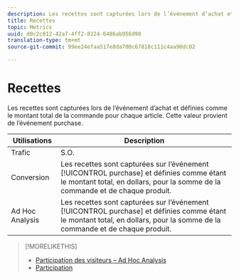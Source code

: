 ```yaml
---
description: Les recettes sont capturées lors de l’événement d’achat et définies comme le montant total de la commande pour chaque article. Cette valeur provient de l’événement purchase.
title: Recettes
topic: Metrics
uuid: d0c2c012-42a7-4ff2-8224-6486ab956d98
translation-type: tm+mt
source-git-commit: 99ee24efaa517e8da700c67818c111c4aa90dc02

---
```



# Recettes

Les recettes sont capturées lors de l’événement d’achat et définies comme le montant total de la commande pour chaque article. Cette valeur provient de l’événement purchase.

| Utilisations | Description |
|---|---|
| Trafic | S.O. |
| Conversion | Les recettes sont capturées sur l’événement [!UICONTROL purchase] et définies comme étant le montant total, en dollars, pour la somme de la commande et de chaque produit. |
| Ad Hoc Analysis | Les recettes sont capturées sur l’événement [!UICONTROL purchase] et définies comme étant le montant total, en dollars, pour la somme de la commande et de chaque produit. |

>[!MORELIKETHIS]
>
>* [Participation des visiteurs – Ad Hoc Analysis](/help/components/c-variables/c-metrics/metrics-visitor-participation.md)
>* [Participation](/help/components/c-variables/c-metrics/metrics-participation.md)

